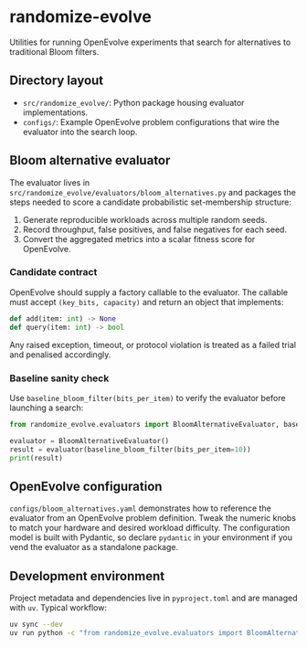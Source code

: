 # randomize-evolve

Utilities for running OpenEvolve experiments that search for alternatives to
traditional Bloom filters.

## Directory layout

- `src/randomize_evolve/`: Python package housing evaluator implementations.
- `configs/`: Example OpenEvolve problem configurations that wire the evaluator
  into the search loop.

## Bloom alternative evaluator

The evaluator lives in
`src/randomize_evolve/evaluators/bloom_alternatives.py` and packages the steps
needed to score a candidate probabilistic set-membership structure:

1. Generate reproducible workloads across multiple random seeds.
2. Record throughput, false positives, and false negatives for each seed.
3. Convert the aggregated metrics into a scalar fitness score for OpenEvolve.

### Candidate contract

OpenEvolve should supply a factory callable to the evaluator. The callable must
accept `(key_bits, capacity)` and return an object that implements:

```python
def add(item: int) -> None
def query(item: int) -> bool
```

Any raised exception, timeout, or protocol violation is treated as a failed
trial and penalised accordingly.

### Baseline sanity check

Use `baseline_bloom_filter(bits_per_item)` to verify the evaluator before
launching a search:

```python
from randomize_evolve.evaluators import BloomAlternativeEvaluator, baseline_bloom_filter

evaluator = BloomAlternativeEvaluator()
result = evaluator(baseline_bloom_filter(bits_per_item=10))
print(result)
```

## OpenEvolve configuration

`configs/bloom_alternatives.yaml` demonstrates how to reference the evaluator
from an OpenEvolve problem definition. Tweak the numeric knobs to match your
hardware and desired workload difficulty. The configuration model is built with
Pydantic, so declare `pydantic` in your environment if you vend the evaluator
as a standalone package.

## Development environment

Project metadata and dependencies live in `pyproject.toml` and are managed with
`uv`. Typical workflow:

```bash
uv sync --dev
uv run python -c "from randomize_evolve.evaluators import BloomAlternativeEvaluator, baseline_bloom_filter; print(BloomAlternativeEvaluator()(baseline_bloom_filter(10)))"
```
